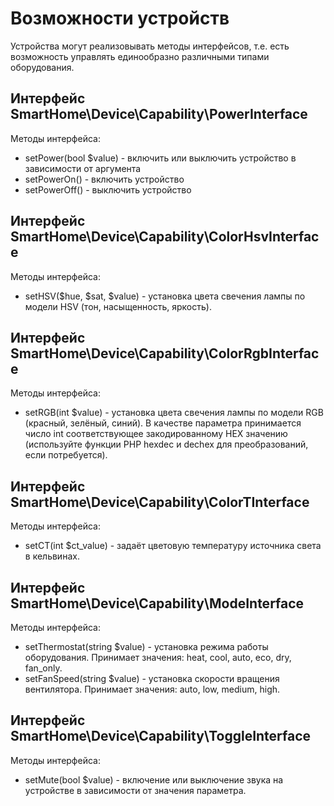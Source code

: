 # Возможности устройств

Устройства могут реализовывать методы интерфейсов, т.е. есть возможность управлять единообразно различными типами оборудования.

## Интерфейс SmartHome\Device\Capability\PowerInterface
Методы интерфейса:
- setPower(bool $value) - включить или выключить устройство в зависимости от аргумента
- setPowerOn() - включить устройство
- setPowerOff() - выключить устройство

## Интерфейс SmartHome\Device\Capability\ColorHsvInterface
Методы интерфейса:
- setHSV($hue, $sat, $value) - установка цвета свечения лампы по модели HSV (тон, насыщенность, яркость).

## Интерфейс SmartHome\Device\Capability\ColorRgbInterface
Методы интерфейса:
- setRGB(int $value) - установка цвета свечения лампы по модели RGB (красный, зелёный, синий). В качестве параметра принимается число int соответствующее закодированному HEX значению (используйте функции PHP hexdec и dechex для преобразований, если потребуется).

## Интерфейс SmartHome\Device\Capability\ColorTInterface
Методы интерфейса:
- setCT(int $ct_value) - задаёт цветовую температуру источника света в кельвинах.

## Интерфейс SmartHome\Device\Capability\ModeInterface
Методы интерфейса:
- setThermostat(string $value) - установка режима работы оборудования. Принимает значения: heat, cool, auto, eco, dry, fan_only.
- setFanSpeed(string $value) - установка скорости вращения вентилятора. Принимает значения: auto, low, medium, high.

## Интерфейс SmartHome\Device\Capability\ToggleInterface
Методы интерфейса:
- setMute(bool $value) - включение или выключение звука на устройстве в зависимости от значения параметра.